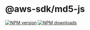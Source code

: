 # @aws-sdk/md5-js

[![NPM version](https://img.shields.io/npm/v/@aws-sdk/md5-js/beta.svg)](https://www.npmjs.com/package/@aws-sdk/md5-js)
[![NPM downloads](https://img.shields.io/npm/dm/@aws-sdk/md5-js.svg)](https://www.npmjs.com/package/@aws-sdk/md5-js)
